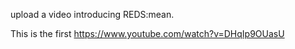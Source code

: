 upload a video introducing REDS:mean.

This is the first https://www.youtube.com/watch?v=DHqIp9OUasU
